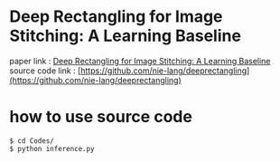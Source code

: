 # Deep Rectangling for Image Stitching: A Learning Baseline

paper link : [Deep Rectangling for Image Stitching: A Learning Baseline](https://arxiv.org/pdf/2203.03831v4.pdf)
source code link : [https://github.com/nie-lang/deeprectangling](https://github.com/nie-lang/deeprectangling)

# how to use source code

```
$ cd Codes/
$ python inference.py
```
